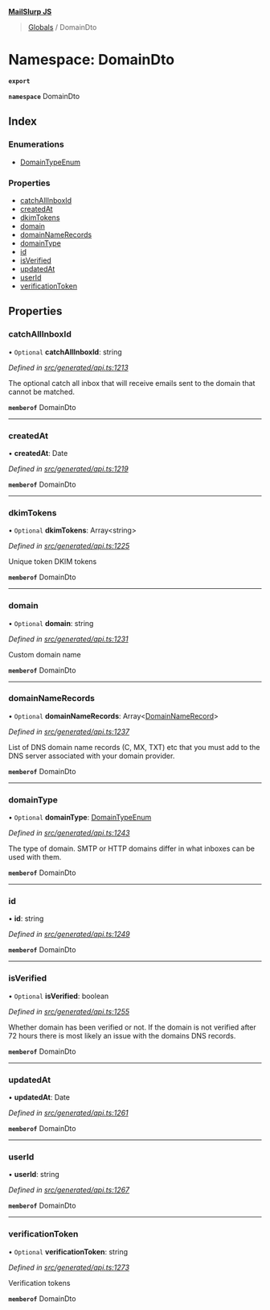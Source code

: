 **[MailSlurp JS](../README.md)**

> [Globals](../README.md) / DomainDto

# Namespace: DomainDto

**`export`** 

**`namespace`** DomainDto

## Index

### Enumerations

* [DomainTypeEnum](../enums/domaindto.domaintypeenum.md)

### Properties

* [catchAllInboxId](domaindto.md#catchallinboxid)
* [createdAt](domaindto.md#createdat)
* [dkimTokens](domaindto.md#dkimtokens)
* [domain](domaindto.md#domain)
* [domainNameRecords](domaindto.md#domainnamerecords)
* [domainType](domaindto.md#domaintype)
* [id](domaindto.md#id)
* [isVerified](domaindto.md#isverified)
* [updatedAt](domaindto.md#updatedat)
* [userId](domaindto.md#userid)
* [verificationToken](domaindto.md#verificationtoken)

## Properties

### catchAllInboxId

• `Optional` **catchAllInboxId**: string

*Defined in [src/generated/api.ts:1213](https://github.com/mailslurp/mailslurp-client/blob/8d5c17f/src/generated/api.ts#L1213)*

The optional catch all inbox that will receive emails sent to the domain that cannot be matched.

**`memberof`** DomainDto

___

### createdAt

•  **createdAt**: Date

*Defined in [src/generated/api.ts:1219](https://github.com/mailslurp/mailslurp-client/blob/8d5c17f/src/generated/api.ts#L1219)*

**`memberof`** DomainDto

___

### dkimTokens

• `Optional` **dkimTokens**: Array\<string>

*Defined in [src/generated/api.ts:1225](https://github.com/mailslurp/mailslurp-client/blob/8d5c17f/src/generated/api.ts#L1225)*

Unique token DKIM tokens

**`memberof`** DomainDto

___

### domain

• `Optional` **domain**: string

*Defined in [src/generated/api.ts:1231](https://github.com/mailslurp/mailslurp-client/blob/8d5c17f/src/generated/api.ts#L1231)*

Custom domain name

**`memberof`** DomainDto

___

### domainNameRecords

• `Optional` **domainNameRecords**: Array\<[DomainNameRecord](domainnamerecord.md)>

*Defined in [src/generated/api.ts:1237](https://github.com/mailslurp/mailslurp-client/blob/8d5c17f/src/generated/api.ts#L1237)*

List of DNS domain name records (C, MX, TXT) etc that you must add to the DNS server associated with your domain provider.

**`memberof`** DomainDto

___

### domainType

• `Optional` **domainType**: [DomainTypeEnum](../enums/domaindto.domaintypeenum.md)

*Defined in [src/generated/api.ts:1243](https://github.com/mailslurp/mailslurp-client/blob/8d5c17f/src/generated/api.ts#L1243)*

The type of domain. SMTP or HTTP domains differ in what inboxes can be used with them.

**`memberof`** DomainDto

___

### id

•  **id**: string

*Defined in [src/generated/api.ts:1249](https://github.com/mailslurp/mailslurp-client/blob/8d5c17f/src/generated/api.ts#L1249)*

**`memberof`** DomainDto

___

### isVerified

• `Optional` **isVerified**: boolean

*Defined in [src/generated/api.ts:1255](https://github.com/mailslurp/mailslurp-client/blob/8d5c17f/src/generated/api.ts#L1255)*

Whether domain has been verified or not. If the domain is not verified after 72 hours there is most likely an issue with the domains DNS records.

**`memberof`** DomainDto

___

### updatedAt

•  **updatedAt**: Date

*Defined in [src/generated/api.ts:1261](https://github.com/mailslurp/mailslurp-client/blob/8d5c17f/src/generated/api.ts#L1261)*

**`memberof`** DomainDto

___

### userId

•  **userId**: string

*Defined in [src/generated/api.ts:1267](https://github.com/mailslurp/mailslurp-client/blob/8d5c17f/src/generated/api.ts#L1267)*

**`memberof`** DomainDto

___

### verificationToken

• `Optional` **verificationToken**: string

*Defined in [src/generated/api.ts:1273](https://github.com/mailslurp/mailslurp-client/blob/8d5c17f/src/generated/api.ts#L1273)*

Verification tokens

**`memberof`** DomainDto
